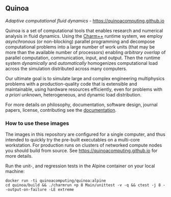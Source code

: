 ## Quinoa

_Adaptive computational fluid dynamics_ - https://quinoacomputing.github.io

Quinoa is a set of computational tools that enables research and numerical analysis in fluid dynamics. Using the [Charm++](http://charmplusplus.org) runtime system, we employ _asynchronous_ (or non-blocking) parallel programming and decompose computational problems into a large number of work units (that may be more than the available number of processors) enabling _arbitrary overlap_ of parallel computation, communication, input, and output. Then the runtime system _dynamically_ and _automatically_ homogenizes computational load across the simulation distributed across many computers.

Our ultimate goal is to simulate large and complex engineering multiphysics problems with a production-quality code that is extensible and maintainable, using hardware resources efficiently, even for problems with _a priori_ unknown, heterogeneous, and dynamic load distribution.

For more details on philosophy, documentation, software design, journal papers, license, contributing see the
[documentation](https://quinoacomputing.github.io).

### How to use these images
The images in this repository are configured for a single computer, and thus intended to quickly try the pre-built executables on a multi-core workstation. For production runs on clusters of networked compute nodes you should build from source. See https://quinoacomputing.github.io for more details.

Run the unit-, and regression tests in the Alpine container on your local machine:

    docker run -ti quinoacomputing/quinoa:alpine
    cd quinoa/build && ./charmrun +p 8 Main/unittest -v -q && ctest -j 8 --output-on-failure -LE extreme

